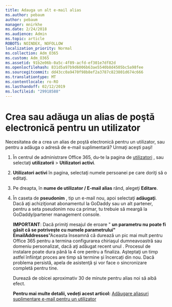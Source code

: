 ```yaml
---
title: Adauga un alt e-mail alias
ms.author: pebaum
author: pebaum
manager: mnirkhe
ms.date: 2/24/2018
ms.audience: Admin
ms.topic: article
ROBOTS: NOINDEX, NOFOLLOW
localization_priority: Normal
ms.collection: Adm_O365
ms.custom: Adm_O365
ms.assetid: 91b2e06b-0a5c-4f89-acfd-ef301e7df82d
ms.openlocfilehash: 831d5a97b9d6006b63ae5540b8d4505bc5a98fee
ms.sourcegitcommit: dd43cc0a9470f98b8ef2a3787c823801d674c666
ms.translationtype: MT
ms.contentlocale: ro-RO
ms.lasthandoff: 02/12/2019
ms.locfileid: "29918588"
---
```

# <a name="create-or-add-an-email-alias-for-a-user"></a>Crea sau adăuga un alias de poştă electronică pentru un utilizator

Necesitatea de a crea un alias de poştă electronică pentru un utilizator, sau pentru a adăuga o adresă de e-mail suplimentară? Urmaţi aceşti paşi!
  
1. În centrul de administrare Office 365, du-te la pagina de [utilizatori](https://go.microsoft.com/fwlink/p/?linkid=834822) , sau selectaţi **utilizatorii** \> **Utilizatori activi**.
    
2. **Utilizatori activi** în pagina, selectaţi numele persoanei pe care doriţi să o editaţi. 
    
3. Pe dreapta, în **nume de utilizator / E-mail alias** rând, alegeţi **Editare**.
    
4. În caseta de **pseudonim** , tip un e-mail nou, apoi selectaţi **adăugaţi**. Dacă aţi achiziţionat abonamentul la GoDaddy sau un alt partener, pentru a seta pseudonim nou ca primar, tu trebuie să meargă la GoDaddy/partener management console. 
    
    **IMPORTANT**: Dacă primiţi mesajul de eroare " **un parametru nu poate fi găsit că se potriveşte cu numele parametrului" EmailAddresses**"Aceasta înseamnă că durează un pic mai mult pentru Office 365 pentru a termina configurarea chiriaşul dumneavoastră sau domeniu personalizat, dacă aţi adăugat recent unul . Procesul de instalare poate dura până la 4 ore pentru a finaliza. Aşteptaţi un timp astfel înfiinţat proces are timp să termine și încercați din nou. Dacă problema persistă, apela de asistenţă şi vor face o sincronizare completă pentru tine.
    
    Durează de obicei aproximativ 30 de minute pentru alias noi să aibă efect.
    
    **Pentru mai multe detalii, vedeți acest articol:** [Adăugare aliasuri suplimentare e-mail pentru un utilizator](https://support.office.com/article/Add-additional-email-aliases-to-a-user-0b0bd900-68b1-4bf5-808b-5d240a7739f4.aspx)
    

